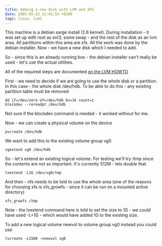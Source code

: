 ```yaml
---
title: Adding a new disk with LVM and XFS
date: 2005-05-22 11:41:53 +0200
tags: linux, lvm2
---
```


This machine is a debian sarge install (2.6 kernel). During installation - it was set up with root as ext3, some swap - and the rest of the disk as an lvm area. All partitions within this area are xfs. All the work was done by the debian installer. Now - we have a new disk which I needed to add.

So - since this is an already running box - the debian installer can't really be used - let's use the actual utilities.

All of the required steps are documented [on the LVM HOWTO](http://www.tldp.org/HOWTO/LVM-HOWTO/commontask.html)

First - we need to decide if we are going to use the whole disk or a partition. In this case - the whole disk /dev/hdb. To be able to do this - any existing partition table must be removed

```shell
dd if=/dev/zero of=/dev/hdb bs=1k count=1
blockdev --rereadpt /dev/hdb
```

Not sure if the blockdev command is needed - it worked without for me.

Now - we can create a physical volume on the device

```shell
pvcreate /dev/hdb
```

We want to add this to the existing volume group vg0

```shell
vgextend vg0 /dev/hdb
```

So - let's extend an existing logical volume. For testing we'll try /tmp since the contents are not so important. It's currently 512M - lets double that.

```shell
lvextend -L1G /dev/vg0/tmp
```

And then - xfs needs to be told to use the whole area (one of the reasons for choosing xfs is xfs_growfs - since it can be run on a mounted active directory)

```shell
xfs_growfs /tmp
```

Note - the lvextend command here is told to set the size to 1G - we could have used -L+1G - which would have added 1G to the existing size.

To add a new logical volume newvol to volume group vg0 instead you could use

```shell
lvcreate -L1500 -nnewvol vg0
```
